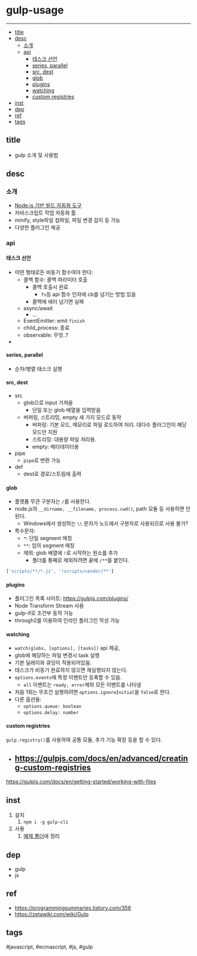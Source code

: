 gulp-usage
=====

----


- [title](#title)
- [desc](#desc)
  - [소개](#소개)
  - [api](#api)
    - [태스크 선언](#태스크-선언)
    - [series, parallel](#series-parallel)
    - [src, dest](#src-dest)
    - [glob](#glob)
    - [plugins](#plugins)
    - [watching](#watching)
    - [custom registries](#custom-registries)
- [inst](#inst)
- [dep](#dep)
- [ref](#ref)
- [tags](#tags)

## title
- gulp 소개 및 사용법

## desc

### 소개
  - [Node.js 기반 빌드 자동화 도구](https://zetawiki.com/wiki/Gulp)
  - 자바스크립트 작업 자동화 툴.
  - minify, style파일 컴파일, 파일 변경 감지 등 가능
  - 다양한 플러그인 제공

### api

#### 태스크 선언
  - 어떤 형태로든 비동기 함수여야 한다:
    - 콜백 함수: 콜백 파라미터 호출
      - 콜백 호출시 완료
        - `fs`등 api 함수 인자에 cb를 넘기는 방법 있음
      - 콜백에 에러 넘기면 실패
    - async/await
      - ...
    - EventEmitter: emit `finish`
    - child_process: 종료
    - observable: 무엇..?
  - 
#### series, parallel
  - 순차/병렬 태스크 실행
#### src, dest
  - src
    - glob으로 input 가져옴
      - 단일 또는 glob 배열을 입력받음
    - 버퍼링, 스트리밍, empty 세 가지 모드로 동작
      - 버퍼링: 기본 모드, 메모리로 파일 로드하여 처리. 대다수 플러그인이 해당 모드만 지원
      - 스트리밍: 대용량 파일 처리용. 
      - empty: 메타데이터용
  - pipe
    - `pipe`로 변환 가능
  - def
    - dest로 경로/스트림에 출력
#### glob
  - 플랫폼 무관 구분자는 `/`를 사용한다.
  - node.js의 `__dirname, __filename, process.cwd()`, path 모듈 등 사용하면 안 된다.
    - Windows에서 생성하는 `\\` 문자가 노드에서 구분자로 사용되므로 사용 불가?
  - 특수문자:
    - `*`: 단일 segment 매칭
    - `**`: 임의 segment 매칭
    - 제외: glob 배열에 `!`로 시작하는 원소를 추가
      - 폴더를 통째로 제외하려면 끝에 `/**`를 붙인다.
```js
['scripts/**/*.js', '!scripts/vendor/**']
```
#### plugins
  - 플러그인 목록 사이트: https://gulpjs.com/plugins/
  - Node Transform Stream 사용
  - gulp-if로 조건부 동작 가능
  - through2를 이용하여 인라인 플러그인 작성 가능
#### watching
  - `watch(globs, [options], [tasks])` api 제공, 
  - glob에 해당하는 파일 변경시 task 실행
  - 기본 딜레이와 큐잉이 적용되어있음.
  - 태스크가 비동기 완료하지 않으면 재실행되지 않는다.
  - `options.events`에 특정 이벤트만 등록할 수 있음.
    - `all` 이벤트는 `ready, error`제외 모든 이벤트를 나타냄
  - 처음 1회는 무조건 실행하려면 `options.ignoreInitial`을 `false`로 한다.
  - 다른 옵션들:
    - `options.queue: boolean`
    - `options.delay: number`
#### custom registries
`gulp.registry()`를 사용하여 공통 모듈, 추가 기능 확장 등을 할 수 있다.
- https://gulpjs.com/docs/en/advanced/creating-custom-registries
  - 
      


https://gulpjs.com/docs/en/getting-started/working-with-files

## inst
1. 설치
   1. `npm i -g gulp-cli`
2. 사용
   1. [예제 폴더](examples/index.md)에 정리

## dep
  - gulp
  - js

## ref
  - https://programmingsummaries.tistory.com/356
  - https://zetawiki.com/wiki/Gulp

## tags
  \#javascript, \#ecmascript, \#js, \#gulp



   